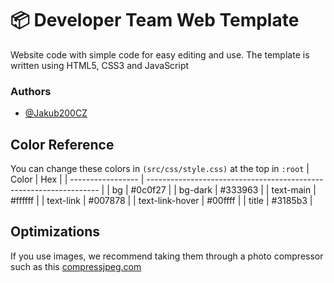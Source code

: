 # 📦 Developer Team Web Template

Website code with simple code for easy editing and use. The template is written using HTML5, CSS3 and JavaScript

### Authors

- [@Jakub200CZ](https://github.com/Jakub200CZ)

## Color Reference

You can change these colors in `(src/css/style.css)` at the top in `:root`
| Color | Hex |
| ----------------- | ------------------------------------------------------------------ |
| bg | #0c0f27 |
| bg-dark | #333963 |
| text-main | #ffffff |
| text-link | #007878 |
| text-link-hover | #00ffff |
| title | #3185b3 |

## Optimizations

If you use images, we recommend taking them through a photo compressor such as this [compressjpeg.com](https://compressjpeg.com/)
